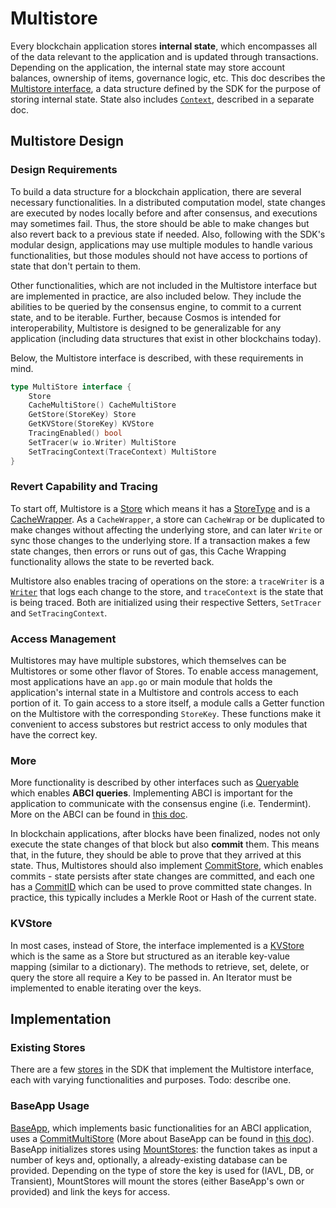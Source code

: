 # Multistore

Every blockchain application stores **internal state**, which encompasses all of the data relevant to the application and is updated through transactions. Depending on the application, the internal state may store account balances, ownership of items, governance logic, etc. This doc describes the [Multistore interface](https://github.com/cosmos/cosmos-sdk/blob/36dcd7b7ad94cf59a8471506e10b937507d1dfa5/store/types/store.go#L41-L66), a data structure defined by the SDK for the purpose of storing internal state. State also includes [`Context`](https://github.com/cosmos/cosmos-sdk/blob/9a16e2675f392b083dd1074ff92ff1f9fbda750d/types/context.go#L29-L56), described in a separate doc. 

## Multistore Design
### Design Requirements 
To build a data structure for a blockchain application, there are several necessary functionalities. In a distributed computation model, state changes are executed by nodes locally before and after consensus, and executions may sometimes fail. Thus, the store should be able to make changes but also revert back to a previous state if needed. Also, following with the SDK's modular design, applications may use multiple modules to handle various functionalities, but those modules should not have access to portions of state that don't pertain to them.

Other functionalities, which are not included in the Multistore interface but are implemented in practice, are also included below. They include the abilities to be queried by the consensus engine, to commit to a current state, and to be iterable. Further, because Cosmos is intended for interoperability, Multistore is designed to be generalizable for any application (including data structures that exist in other blockchains today). 

Below, the Multistore interface is described, with these requirements in mind.
```go
type MultiStore interface {
	Store
	CacheMultiStore() CacheMultiStore
	GetStore(StoreKey) Store
	GetKVStore(StoreKey) KVStore
	TracingEnabled() bool
	SetTracer(w io.Writer) MultiStore
	SetTracingContext(TraceContext) MultiStore
}
```

### Revert Capability and Tracing
To start off, Multistore is a [Store](https://github.com/cosmos/cosmos-sdk/blob/9a16e2675f392b083dd1074ff92ff1f9fbda750d/store/types/store.go#L12-L15) which means it has a [StoreType](https://github.com/cosmos/cosmos-sdk/blob/36dcd7b7ad94cf59a8471506e10b937507d1dfa5/store/types/store.go#L201-L209) and is a [CacheWrapper](https://github.com/cosmos/cosmos-sdk/blob/36dcd7b7ad94cf59a8471506e10b937507d1dfa5/store/types/store.go#L157-L178). As a `CacheWrapper`, a store can `CacheWrap` or be duplicated to make changes without affecting the underlying store, and can later `Write` or sync those changes to the underlying store. If a transaction makes a few state changes, then errors or runs out of gas, this Cache Wrapping functionality allows the state to be reverted back. 

Multistore also enables tracing of operations on the store: a `traceWriter` is a [`Writer`](https://golang.org/pkg/io/#Writer) that logs each change to the store, and `traceContext` is the state that is being traced. Both are initialized using their respective Setters, `SetTracer` and `SetTracingContext`.

### Access Management
Multistores may have multiple substores, which themselves can be Multistores or some other flavor of Stores. To enable access management, most applications have an `app.go` or main module that holds the application's internal state in a Multistore and controls access to each portion of it. To gain access to a store itself, a module calls a Getter function on the Multistore with the corresponding `StoreKey`. These functions make it convenient to access substores but restrict access to only modules that have the correct key.

### More
More functionality is described by other interfaces such as [Queryable](https://github.com/cosmos/cosmos-sdk/blob/36dcd7b7ad94cf59a8471506e10b937507d1dfa5/store/types/store.go#L30-L36) which enables **ABCI queries**. Implementing ABCI is important for the application to communicate with the consensus engine (i.e. Tendermint). More on the ABCI can be found in [this doc](https://tendermint.com/docs/spec/abci/).

In blockchain applications, after blocks have been finalized, nodes not only execute the state changes of that block but also **commit** them. This means that, in the future, they should be able to prove that they arrived at this state. Thus, Multistores should also implement [CommitStore](https://github.com/cosmos/cosmos-sdk/blob/36dcd7b7ad94cf59a8471506e10b937507d1dfa5/store/types/store.go#L17-L28), which enables commits - state persists after state changes are committed, and each one has a [CommitID](https://github.com/cosmos/cosmos-sdk/blob/36dcd7b7ad94cf59a8471506e10b937507d1dfa5/store/types/store.go#L180-L197) which can be used to prove committed state changes. In practice, this typically includes a Merkle Root or Hash of the current state.

### KVStore
In most cases, instead of Store, the interface implemented is a [KVStore](https://github.com/cosmos/cosmos-sdk/blob/5344e8d768f306c29eb5451177499bfe540a80e9/store/types/store.go#L103-L133) which is the same as a Store but structured as an iterable key-value mapping (similar to a dictionary). The methods to retrieve, set, delete, or query the store all require a Key to be passed in. An Iterator must be implemented to enable iterating over the keys.

## Implementation
### Existing Stores
There are a few [stores](https://github.com/cosmos/cosmos-sdk/tree/9a16e2675f392b083dd1074ff92ff1f9fbda750d/store) in the SDK that implement the Multistore interface, each with varying functionalities and purposes.
Todo: describe one.

### BaseApp Usage
[BaseApp](https://github.com/cosmos/cosmos-sdk/blob/master/baseapp/baseapp.go), which implements basic functionalities for an ABCI application, uses a [CommitMultiStore](https://github.com/cosmos/cosmos-sdk/blob/36dcd7b7ad94cf59a8471506e10b937507d1dfa5/store/types/store.go#L74-L98) (More about BaseApp can be found in [this doc](https://cosmos.network/docs/concepts/baseapp.html#baseapp)). BaseApp initializes stores using [MountStores](https://github.com/cosmos/cosmos-sdk/blob/5344e8d768f306c29eb5451177499bfe540a80e9/baseapp/baseapp.go#L134-L153): the function takes as input a number of keys and, optionally, a already-existing database can be provided. Depending on the type of store the key is used for (IAVL, DB, or Transient), MountStores will mount the stores (either BaseApp's own or provided) and link the keys for access.

